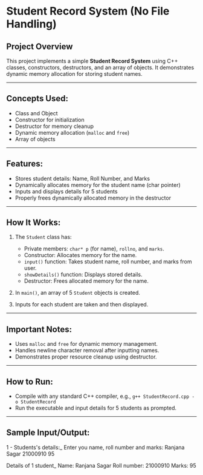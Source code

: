 # Student Record System (No File Handling)

## Project Overview
This project implements a simple **Student Record System** using C++ classes, constructors, destructors, and an array of objects. It demonstrates dynamic memory allocation for storing student names.

---

## Concepts Used:
- Class and Object
- Constructor for initialization
- Destructor for memory cleanup
- Dynamic memory allocation (`malloc` and `free`)
- Array of objects

---

## Features:
- Stores student details: Name, Roll Number, and Marks
- Dynamically allocates memory for the student name (char pointer)
- Inputs and displays details for 5 students
- Properly frees dynamically allocated memory in the destructor

---

## How It Works:
1. The `Student` class has:
   - Private members: `char* p` (for name), `rollno`, and `marks`.
   - Constructor: Allocates memory for the name.
   - `input()` function: Takes student name, roll number, and marks from user.
   - `showDetails()` function: Displays stored details.
   - Destructor: Frees allocated memory for the name.

2. In `main()`, an array of 5 `Student` objects is created.
3. Inputs for each student are taken and then displayed.

---

## Important Notes:
- Uses `malloc` and `free` for dynamic memory management.
- Handles newline character removal after inputting names.
- Demonstrates proper resource cleanup using destructor.

---

## How to Run:
- Compile with any standard C++ compiler, e.g., `g++ StudentRecord.cpp -o StudentRecord`
- Run the executable and input details for 5 students as prompted.

---

## Sample Input/Output:

1 - Students's details:_
Enter you name, roll number and marks:
Ranjana Sagar
21000910
95

Details of 1 student_
Name: Ranjana Sagar
Roll number: 21000910
Marks: 95
